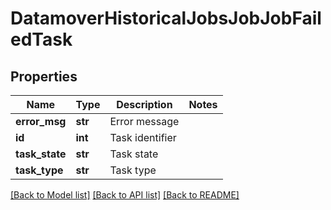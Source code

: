 # DatamoverHistoricalJobsJobJobFailedTask

## Properties
Name | Type | Description | Notes
------------ | ------------- | ------------- | -------------
**error_msg** | **str** | Error message | 
**id** | **int** | Task identifier | 
**task_state** | **str** | Task state | 
**task_type** | **str** | Task type | 

[[Back to Model list]](../README.md#documentation-for-models) [[Back to API list]](../README.md#documentation-for-api-endpoints) [[Back to README]](../README.md)


